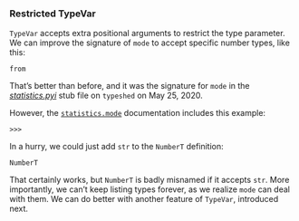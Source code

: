 ### Restricted TypeVar

`TypeVar` accepts extra positional arguments to restrict the type parameter. We can improve the signature of `mode` to accept specific number types, like this:

```
from
```

That’s better than before, and it was the signature for `mode` in the [_statistics.pyi_](https://fpy.li/8-30) stub file on `typeshed` on May 25, 2020.

However, the [`statistics.mode`](https://fpy.li/8-28) documentation includes this example:

```
>>> 
```

In a hurry, we could just add `str` to the `NumberT` definition:

```
NumberT
```

That certainly works, but `NumberT` is badly misnamed if it accepts `str`. More importantly, we can’t keep listing types forever, as we realize `mode` can deal with them. We can do better with another feature of `TypeVar`, introduced next.